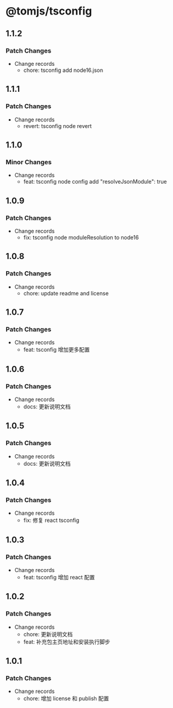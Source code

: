 # @tomjs/tsconfig

## 1.1.2

### Patch Changes

- Change records
  - chore: tsconfig add node16.json

## 1.1.1

### Patch Changes

- Change records
  - revert: tsconfig node revert

## 1.1.0

### Minor Changes

- Change records
  - feat: tsconfig node config add "resolveJsonModule": true

## 1.0.9

### Patch Changes

- Change records
  - fix: tsconfig node moduleResolution to node16

## 1.0.8

### Patch Changes

- Change records
  - chore: update readme and license

## 1.0.7

### Patch Changes

- Change records
  - feat: tsconfig 增加更多配置

## 1.0.6

### Patch Changes

- Change records
  - docs: 更新说明文档

## 1.0.5

### Patch Changes

- Change records
  - docs: 更新说明文档

## 1.0.4

### Patch Changes

- Change records
  - fix: 修复 react tsconfig

## 1.0.3

### Patch Changes

- Change records
  - feat: tsconfig 增加 react 配置

## 1.0.2

### Patch Changes

- Change records
  - chore: 更新说明文档
  - feat: 补充包主页地址和安装执行脚步

## 1.0.1

### Patch Changes

- Change records
  - chore: 增加 license 和 publish 配置

